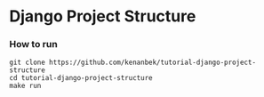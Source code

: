 # Django Project Structure

### How to run

```
git clone https://github.com/kenanbek/tutorial-django-project-structure
cd tutorial-django-project-structure
make run
```
